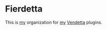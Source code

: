 # Fierdetta

This is [my](https://github.com/FieryFlames) organization for [my](https://github.com/FieryFlames) [Vendetta](https://github.com/vendetta-mod) plugins.
